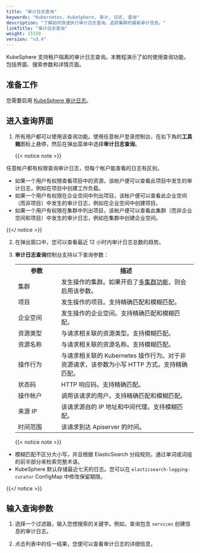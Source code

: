 ```yaml
---
title: "审计日志查询"
keywords: "Kubernetes, KubeSphere, 审计, 日志, 查询"
description: "了解如何快速执行审计日志查询，追踪集群的最新审计信息。"
linkTitle: "审计日志查询"
weight: 15330
version: "v3.4"
---
```


KubeSphere 支持租户隔离的审计日志查询。本教程演示了如何使用查询功能，包括界面、搜索参数和详情页面。

## 准备工作

您需要启用 [KubeSphere 审计日志](../../../pluggable-components/auditing-logs/)。

## 进入查询界面

1. 所有用户都可以使用该查询功能。使用任意帐户登录控制台，在右下角的**工具箱**图标上悬停，然后在弹出菜单中选择**审计日志查询**。

   {{< notice note >}} 

任意帐户都有权限查询审计日志，但每个帐户能查看的日志有区别。

- 如果一个用户有权限查看项目中的资源，该帐户便可以查看此项目中发生的审计日志，例如在项目中创建工作负载。
- 如果一个用户有权限在企业空间中列出项目，该帐户便可以查看此企业空间（而非项目）中发生的审计日志，例如在企业空间中创建项目。
- 如果一个用户有权限在集群中列出项目，该帐户便可以查看此集群（而非企业空间和项目）中发生的审计日志，例如在集群中创建企业空间。

{{</ notice >}} 

2. 在弹出窗口中，您可以查看最近 12 小时内审计日志总数的趋势。

3. **审计日志查询**控制台支持以下查询参数：

   <table>
     <tbody>
       <tr>
         <th width="100">参数</th>
         <th>描述</th>
       </tr>
       <tr>
         <td>集群</td>
         <td>发生操作的集群。如果开启了<a href='../../../multicluster-management/'>多集群功能</a>，则会启用该参数。</td>
       </tr><tr>
         <td>项目</td>
         <td>发生操作的项目。支持精确匹配和模糊匹配。</td>
       </tr><tr>
         <td>企业空间</td>
         <td>发生操作的企业空间。支持精确匹配和模糊匹配。</td>
       </tr><tr>
         <td>资源类型</td>
         <td>与请求相关联的资源类型。支持模糊匹配。</td>
       </tr><tr>
         <td>资源名称</td>
         <td>与请求相关联的资源名称。支持模糊匹配。</td>
       </tr><tr>
         <td>操作行为</td>
         <td>与请求相关联的 Kubernetes 操作行为。对于非资源请求，该参数为小写 HTTP 方式。支持精确匹配。</td>
       </tr><tr>
         <td>状态码</td>
         <td>HTTP 响应码。支持精确匹配。</td>
       </tr><tr>
         <td>操作帐户</td>
         <td>调用该请求的用户。支持精确匹配和模糊匹配。</td>
       </tr><tr>
         <td>来源 IP</td>
         <td>该请求源自的 IP 地址和中间代理。支持模糊匹配。</td>
       </tr>
       <tr>
         <td>时间范围</td>
         <td>该请求到达 Apiserver 的时间。</td>
       </tr>
     </tbody>
   </table>
   
   {{< notice note >}} 

- 模糊匹配不区分大小写，并且根据 ElasticSearch 分段规则，通过单词或词组的前半部分来检索完整术语。
- KubeSphere 默认存储最近七天的日志。您可以在 `elasticsearch-logging-curator` ConfigMap 中修改保留期限。

{{</ notice >}} 

## 输入查询参数

1. 选择一个过滤器，输入您想搜索的关键字。例如，查询包含 `services` 创建信息的审计日志。

2. 点击列表中的任一结果，您便可以查看审计日志的详细信息。
